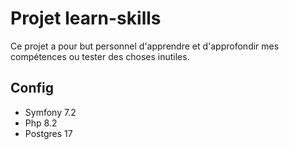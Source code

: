 # Projet learn-skills

Ce projet a pour but personnel d'apprendre et d'approfondir mes compétences ou tester des choses inutiles.

## Config
- Symfony 7.2
- Php 8.2
- Postgres 17